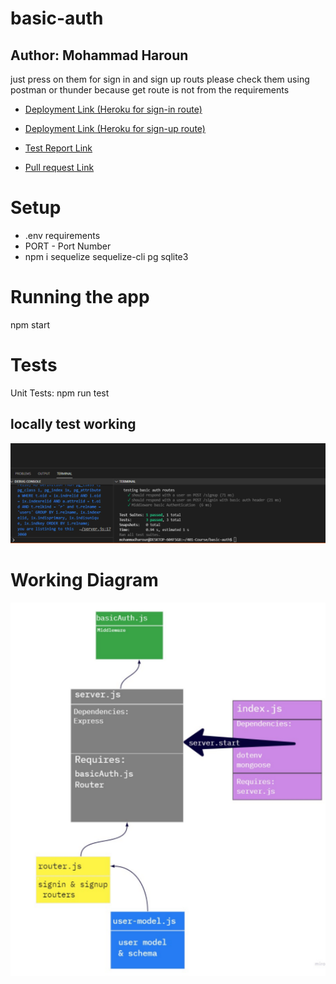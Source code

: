 # basic-auth


## Author: Mohammad Haroun
just press on them 
for sign in and sign up routs please check them using postman or thunder because get route is not from the requirements
* [Deployment Link (Heroku for sign-in route) ](https://lab06-auth.herokuapp.com/signin)

* [Deployment Link (Heroku for sign-up route) ](https://lab06-auth.herokuapp.com/signup)
* [Test Report Link ](https://github.com/Mohammad-Haroun-97/basic-auth/actions)
* [Pull request Link ](https://github.com/Mohammad-Haroun-97/basic-auth/pull/4)
# Setup
* .env requirements
* PORT - Port Number
* npm i sequelize sequelize-cli pg sqlite3
# Running the app
npm start

# Tests
Unit Tests: npm run test
## locally test working
![](Locally-test-lab06.PNG)

# Working Diagram 

![](umllab06.PNG)